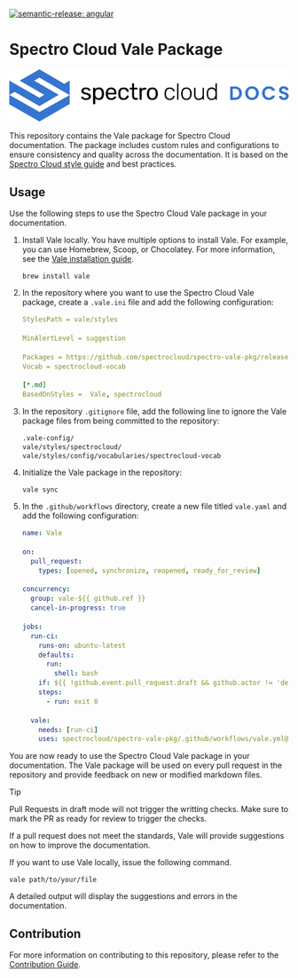 [![semantic-release: angular](https://img.shields.io/badge/semantic--release-angular-e10079?logo=semantic-release)](https://github.com/semantic-release/semantic-release)

# Spectro Cloud Vale Package

![Spectro Cloud logo with docs inline](/static/images/spectrocloud-logo-light.svg)

This repository contains the Vale package for Spectro Cloud documentation. The package includes custom rules and configurations to ensure consistency and quality across the documentation. It is based on the [Spectro Cloud style guide](https://spectrocloud.atlassian.net/wiki/spaces/DE/pages/1765933057/Spectro+Cloud+Internal+Style+Guide) and best practices.

## Usage

Use the following steps to use the Spectro Cloud Vale package in your documentation.

1. Install Vale locally. You have multiple options to install Vale. For example, you can use Homebrew, Scoop, or Chocolatey. For more information, see the [Vale installation guide](https://vale.sh/docs/vale-cli/installation/).

   ```shell
   brew install vale
   ```

2. In the repository where you want to use the Spectro Cloud Vale package, create a `.vale.ini` file and add the following configuration:

   ```yaml
   StylesPath = vale/styles

   MinAlertLevel = suggestion

   Packages = https://github.com/spectrocloud/spectro-vale-pkg/releases/latest/download/spectrocloud.zip
   Vocab = spectrocloud-vocab

   [*.md]
   BasedOnStyles =  Vale, spectrocloud
   ```

3. In the repository `.gitignore` file, add the following line to ignore the Vale package files from being committed to the repository:

   ```shell
   .vale-config/
   vale/styles/spectrocloud/
   vale/styles/config/vocabularies/spectrocloud-vocab
   ```

4. Initialize the Vale package in the repository:

   ```shell
   vale sync
   ```

5. In the `.github/workflows` directory, create a new file titled `vale.yaml` and add the following configuration:

   ```yaml
   name: Vale

   on:
     pull_request:
       types: [opened, synchronize, reopened, ready_for_review]

   concurrency:
     group: vale-${{ github.ref }}
     cancel-in-progress: true

   jobs:
     run-ci:
       runs-on: ubuntu-latest
       defaults:
         run:
           shell: bash
       if: ${{ !github.event.pull_request.draft && github.actor != 'dependabot[bot]' && github.actor != 'dependabot-preview[bot]' }}
       steps:
         - run: exit 0

     vale:
       needs: [run-ci]
       uses: spectrocloud/spectro-vale-pkg/.github/workflows/vale.yml@main
   ```

You are now ready to use the Spectro Cloud Vale package in your documentation. The Vale package will be used on every pull request in the repository and provide feedback on new or modified markdown files.

> [!TIP]
> Pull Requests in draft mode will not trigger the writting checks. Make sure to mark the PR as ready for review to trigger the checks.

If a pull request does not meet the standards, Vale will provide suggestions on how to improve the documentation.

If you want to use Vale locally, issue the following command.

```shell
vale path/to/your/file
```

A detailed output will display the suggestions and errors in the documentation.

## Contribution

For more information on contributing to this repository, please refer to the [Contribution Guide](docs/CONTRIBUTION.md).
